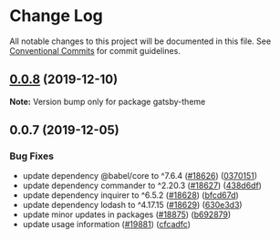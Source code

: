 # Change Log

All notable changes to this project will be documented in this file.
See [Conventional Commits](https://conventionalcommits.org) for commit guidelines.

## [0.0.8](https://github.com/gatsbyjs/gatsby/compare/gatsby-theme@0.0.7...gatsby-theme@0.0.8) (2019-12-10)

**Note:** Version bump only for package gatsby-theme

## 0.0.7 (2019-12-05)

### Bug Fixes

- update dependency @babel/core to ^7.6.4 ([#18626](https://github.com/gatsbyjs/gatsby/issues/18626)) ([0370151](https://github.com/gatsbyjs/gatsby/commit/0370151))
- update dependency commander to ^2.20.3 ([#18627](https://github.com/gatsbyjs/gatsby/issues/18627)) ([438d6df](https://github.com/gatsbyjs/gatsby/commit/438d6df))
- update dependency inquirer to ^6.5.2 ([#18628](https://github.com/gatsbyjs/gatsby/issues/18628)) ([bfcd67d](https://github.com/gatsbyjs/gatsby/commit/bfcd67d))
- update dependency lodash to ^4.17.15 ([#18629](https://github.com/gatsbyjs/gatsby/issues/18629)) ([630e3d3](https://github.com/gatsbyjs/gatsby/commit/630e3d3))
- update minor updates in packages ([#18875](https://github.com/gatsbyjs/gatsby/issues/18875)) ([b692879](https://github.com/gatsbyjs/gatsby/commit/b692879))
- update usage information ([#19881](https://github.com/gatsbyjs/gatsby/issues/19881)) ([cfcadfc](https://github.com/gatsbyjs/gatsby/commit/cfcadfc))
